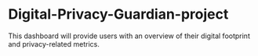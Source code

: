 # Digital-Privacy-Guardian-project
This dashboard will provide users with an overview of their digital footprint and privacy-related metrics.
